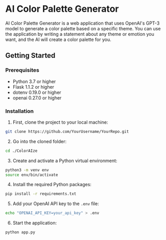 # AI Color Palette Generator

AI Color Palette Generator is a web application that uses OpenAI's GPT-3 model to generate a color palette based on a specific theme. You can use the application by writing a statement about any theme or emotion you want, and the AI will create a color palette for you.


## Getting Started

### Prerequisites

- Python 3.7 or higher
- Flask 1.1.2 or higher
- dotenv 0.19.0 or higher
- openai 0.27.0 or higher

### Installation

1. First, clone the project to your local machine:

```bash
git clone https://github.com/YourUsername/YourRepo.git
```

2. Go into the cloned folder:
```bash
cd ./ColorAIze
```


3. Create and activate a Python virtual environment:

```bash
python3 -m venv env
source env/bin/activate
```


4. Install the required Python packages:
```bash
pip install -r requirements.txt
```


5. Add your OpenAI API key to the `.env` file:
```bash
echo "OPENAI_API_KEY=your_api_key" > .env
```


6. Start the application:
```bash
python app.py
```



